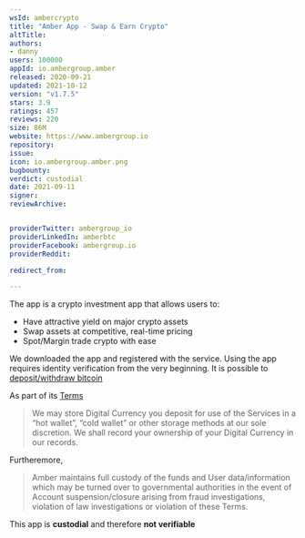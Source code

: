 ```yaml
---
wsId: ambercrypto
title: "Amber App - Swap & Earn Crypto"
altTitle: 
authors:
- danny
users: 100000
appId: io.ambergroup.amber
released: 2020-09-21
updated: 2021-10-12
version: "v1.7.5"
stars: 3.9
ratings: 457
reviews: 220
size: 86M
website: https://www.ambergroup.io
repository: 
issue: 
icon: io.ambergroup.amber.png
bugbounty: 
verdict: custodial
date: 2021-09-11
signer: 
reviewArchive:


providerTwitter: ambergroup_io
providerLinkedIn: amberbtc
providerFacebook: ambergroup.io
providerReddit: 

redirect_from:

---
```



The app is a crypto investment app that allows users to: 

- Have attractive yield on major crypto assets
- Swap assets at competitive, real-time pricing
- Spot/Margin trade crypto with ease

We downloaded the app and registered with the service. Using the app requires identity verification from the very beginning. It is possible to [deposit/withdraw bitcoin](https://support.ambergroup.io/hc/en-us/articles/900000933006-How-to-make-a-withdrawal-)

As part of its [Terms](https://www.ambergroup.io/terms)

> We may store Digital Currency you deposit for use of the Services in a “hot wallet”, “cold wallet” or other storage methods at our sole discretion. We shall record your ownership of your Digital Currency in our records.

Furtheremore, 

> Amber maintains full custody of the funds and User data/information which may be turned over to governmental authorities in the event of Account suspension/closure arising from fraud investigations, violation of law investigations or violation of these Terms.

This app is **custodial** and therefore **not verifiable** 